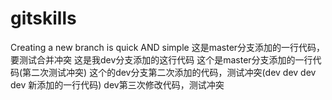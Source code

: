 # gitskills
Creating a new branch is quick AND simple
这是master分支添加的一行代码，要测试合并冲突
这是我dev分支添加的这行代码
这个是master分支添加的一行代码(第二次测试冲突)
这个的dev分支第二次添加的代码，测试冲突(dev dev dev dev 新添加的一行代码)
dev第三次修改代码，测试冲突

